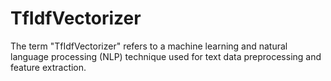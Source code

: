 # TfIdfVectorizer
The term "TfIdfVectorizer" refers to a machine learning and natural language processing (NLP) technique used for text data preprocessing and feature extraction.
